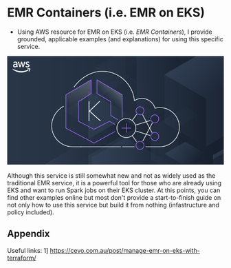 # EMR Containers (i.e. EMR on EKS)

* Using AWS resource for EMR on EKS (i.e. *EMR Containers*), I provide grounded, applicable examples (and explanations) for using this specific service.

![main aws resource image](misc/emr_eks.png)

Although this service is still somewhat new and not as widely used as the traditional EMR service, it is a powerful tool for those who are already using EKS and want to run Spark jobs on their EKS cluster. At this
points, you can find other examples online but most don't provide a start-to-finish guide on not only how to use this service but build it from nothing (infastructure and policy included).

## Appendix
Useful links:
1] https://cevo.com.au/post/manage-emr-on-eks-with-terraform/